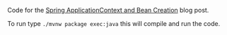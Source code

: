 Code for the [Spring ApplicationContext and Bean Creation](https://mdeinum.github.io/2018-04-12-on-spring-applicationcontext-and-bean-creation/) blog post.

To run type `./mvnw package exec:java` this will compile and run the code.
